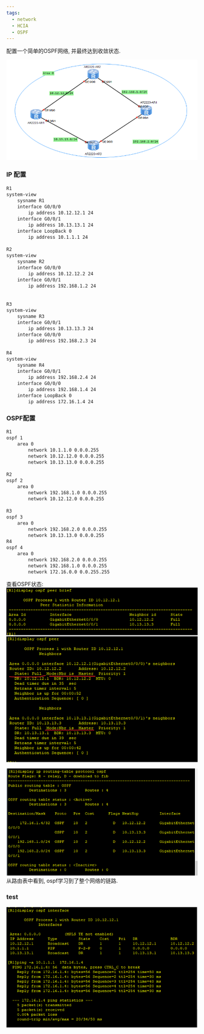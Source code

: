 ```yaml
---
tags:
  - network
  - HCIA
  - OSPF
---
```

配置一个简单的OSPF网络, 并最终达到收敛状态.

![](./images/0500/0500_topo.png)


### IP 配置
```
R1
system-view 
	sysname R1
	interface G0/0/0
		ip address 10.12.12.1 24
	interface G0/0/1
		ip address 10.13.13.1 24	
	interface LoopBack 0 
		ip address 10.1.1.1 24	

R2
system-view 
	sysname R2
	interface G0/0/0
		ip address 10.12.12.2 24
	interface G0/0/1
		ip address 192.168.1.2 24	


R3
system-view 
	sysname R3
	interface G0/0/1
		ip address 10.13.13.3 24
	interface G0/0/0
		ip address 192.168.2.3 24	

R4
system-view 
	sysname R4
	interface G0/0/1
		ip address 192.168.2.4 24
	interface G0/0/0
		ip address 192.168.1.4 24	
	interface LoopBack 0 
		ip address 172.16.1.4 24	

```




### OSPF配置
```
R1
ospf 1
	area 0
		network 10.1.1.0 0.0.0.255
		network 10.12.12.0 0.0.0.255
		network 10.13.13.0 0.0.0.255

R2
ospf 2
	area 0
		network 192.168.1.0 0.0.0.255
		network 10.12.12.0 0.0.0.255

R3
ospf 3
	area 0
		network 192.168.2.0 0.0.0.255
		network 10.13.13.0 0.0.0.255
R4
ospf 4
	area 0
		network 192.168.2.0 0.0.0.255
		network 192.168.1.0 0.0.0.255
		network 172.16.0.0 0.0.255.255
```

查看OSPF状态:
![](./images/0500/0500_ospf_peer_brief.png)
![](./images/0500/0500_ospf_peer.png)

![](./images/0500/0500_ospf_route.png)
从路由表中看到,  ospf学习到了整个网络的链路.


### test

![](./images/0500/0500_r1_ping_r4.png)


